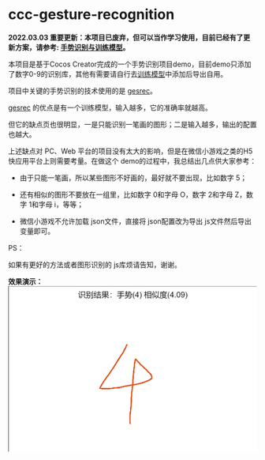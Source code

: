 # ccc-gesture-recognition

**2022.03.03 重要更新：本项目已废弃，但可以当作学习使用，目前已经有了更新方案，请参考: [手势识别与训练模型](https://wu57.cn/Game/gestures/)。**


本项目是基于Cocos Creator完成的一个手势识别项目demo，目前demo只添加了数字0-9的识别库，其他有需要请自行去[训练模型](http://uwdata.github.io/gestrec/)中添加后导出自用。

项目中关键的手势识别的技术使用的是 [gesrec](https://github.com/uwdata/gestrec)。

[gesrec](https://github.com/uwdata/gestrec) 的优点是有一个训练模型，输入越多，它的准确率就越高。

但它的缺点页也很明显，一是只能识别一笔画的图形；二是输入越多，输出的配置也越大。

上述缺点对 PC、Web 平台的项目没有太大的影响，但是在微信小游戏之类的H5快应用平台上则需要考量。在做这个 demo的过程中，我总结出几点供大家参考：

- 由于只能一笔画，所以某些图形不好画的，最好就不要出现，比如数字 5；

- 还有相似的图形不要放在一组里，比如数字 0和字母 O，数字 2和字母 Z，数字 1和字母 i，等等；

- 微信小游戏不允许加载 json文件，直接将 json配置改为导出 js文件然后导出变量即可。

PS：

如果有更好的方法或者图形识别的 js库烦请告知，谢谢。


**效果演示：**
![截图演示](./screenshot.png)
